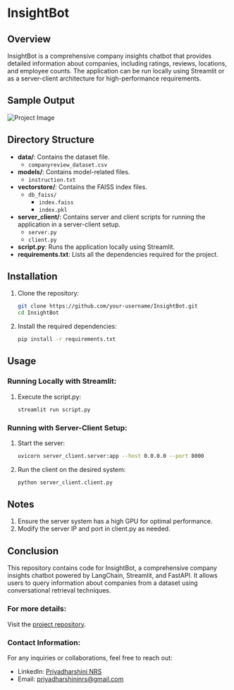 # InsightBot

## Overview
InsightBot is a comprehensive company insights chatbot that provides detailed information about companies, including ratings, reviews, locations, and employee counts. The application can be run locally using Streamlit or as a server-client architecture for high-performance requirements.

## Sample Output
![Project Image](https://drive.google.com/uc?id=16hNr4tPcr3LCznZEm9r8a1-iLMRh264s)

## Directory Structure
- **data/**: Contains the dataset file.
  - `companyreview_dataset.csv`
- **models/**: Contains model-related files.
  - `instruction.txt`
- **vectorstore/**: Contains the FAISS index files.
  - `db_faiss/`
    - `index.faiss`
    - `index.pkl`
- **server_client/**: Contains server and client scripts for running the application in a server-client setup.
  - `server.py`
  - `client.py`
- **script.py**: Runs the application locally using Streamlit.
- **requirements.txt**: Lists all the dependencies required for the project.

## Installation
1. Clone the repository:
   ```sh
   git clone https://github.com/your-username/InsightBot.git
   cd InsightBot
2. Install the required dependencies:
   ```sh
   pip install -r requirements.txt

## Usage
### Running Locally with Streamlit:
1. Execute the script.py:
   ```sh
   streamlit run script.py
### Running with Server-Client Setup:
1. Start the server:
   ```sh
   uvicorn server_client.server:app --host 0.0.0.0 --port 8000
2. Run the client on the desired system:
   ```sh
   python server_client.client.py

## Notes
1. Ensure the server system has a high GPU for optimal performance.
2. Modify the server IP and port in client.py as needed.

## Conclusion

This repository contains code for InsightBot, a comprehensive company insights chatbot powered by LangChain, Streamlit, and FastAPI. It allows users to query information about companies from a dataset using conversational retrieval techniques.

### For more details:

Visit the [project repository](https://github.com/prizbot/InsightBot).

### Contact Information:

For any inquiries or collaborations, feel free to reach out:
- LinkedIn: [Priyadharshini NRS](https://www.linkedin.com/in/priyadharshininrs)
- Email: [priyadharshininrs@gmail.com](mailto:priyadharshininrs@gmail.com)

